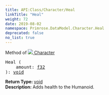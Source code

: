```yaml
---
title: API:Class/Character/Heal
linkTitle: "Heal"
weight: 72
date: 2019-08-02
namespace: Primrose.DataModel.Character.Heal
deprecated: false
no_list: true
---
```

Method of <a href="/docs/api-reference/Class/Character"><img src="/icons/silk/humanoid.png"/>&nbsp;Character</a>
<pre class="method-declaration">
Heal (
    amount: <a class="type" href="/docs/api-reference/System/Primitives#single">f32</a>
): <a class="type" href="/docs/api-reference/System/void">void</a></pre>
<b>Return Type: </b>
<a class="type" href="/docs/api-reference/System/void">void</a>
<br/>
<b>Description: </b>
Adds health to the Humanoid.

